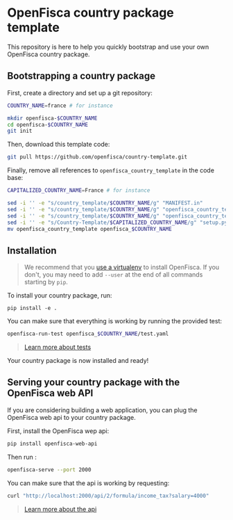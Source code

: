 # OpenFisca country package template

This repository is here to help you quickly bootstrap and use your own OpenFisca country package.


## Bootstrapping a country package


First, create a directory and set up a git repository: 

```sh
COUNTRY_NAME=france # for instance

mkdir openfisca-$COUNTRY_NAME
cd openfisca-$COUNTRY_NAME
git init
```

Then, download this template code:
```sh
git pull https://github.com/openfisca/country-template.git
```

Finally, remove all references to `openfisca_country_template` in the code base:

```sh
CAPITALIZED_COUNTRY_NAME=France # for instance

sed -i '' -e "s/country_template/$COUNTRY_NAME/g" "MANIFEST.in"
sed -i '' -e "s/country_template/$COUNTRY_NAME/g" "openfisca_country_template/base.py"
sed -i '' -e "s/country_template/$COUNTRY_NAME/g" "openfisca_country_template/model.py"
sed -i '' -e "s/Country-Template/$CAPITALIZED_COUNTRY_NAME/g" "setup.py"
mv openfisca_country_template openfisca_$COUNTRY_NAME
```

## Installation

> We recommend that you [use a virtualenv](https://doc.openfisca.fr/for_developers.html#create-a-virtualenv) to install OpenFisca. If you don't, you may need to add `--user` at the end of all commands starting by `pip`.

To install your country package, run:

```
pip install -e .
```

You can make sure that everything is working by running the provided test:

```sh
openfisca-run-test openfisca_$COUNTRY_NAME/test.yaml
```

> [Learn more about tests](https://doc.openfisca.fr/coding-the-legislation/writing_yaml_tests.html)

Your country package is now installed and ready!

## Serving your country package with the OpenFisca web API

If you are considering building a web application, you can plug the OpenFisca web api to your country package.

First, install the OpenFisca wep api:
```sh
pip install openfisca-web-api
```

Then run : 
```sh
openfisca-serve --port 2000
```

You can make sure that the api is working by requesting:

```sh
curl "http://localhost:2000/api/2/formula/income_tax?salary=4000"
```

> [Learn more about the api](https://doc.openfisca.fr/openfisca-web-api/index.html)
